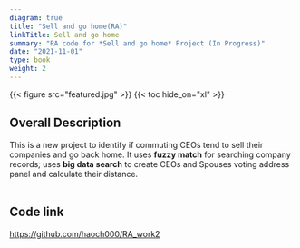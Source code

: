 ```yaml
---
diagram: true
title: "Sell and go home(RA)"
linkTitle: Sell and go home
summary: "RA code for *Sell and go home* Project (In Progress)"
date: "2021-11-01"
type: book
weight: 2
---
```

{{< figure src="featured.jpg" >}}
{{< toc hide_on="xl" >}}
## Overall Description
This is a new project to identify if commuting CEOs tend to sell their companies and go back home. 
It uses **fuzzy match** for searching company records; uses **big data search** to create CEOs and Spouses voting address panel and calculate their distance.
<br></br>
## Code link

<u>https://github.com/haoch000/RA_work2</u>
<br></br>




